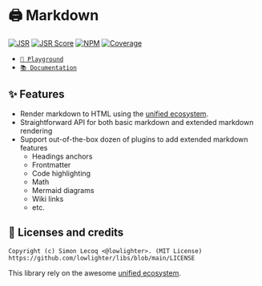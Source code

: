 # 🖨️ Markdown

[![JSR](https://jsr.io/badges/@libs/markdown)](https://jsr.io/@libs/markdown) [![JSR Score](https://jsr.io/badges/@libs/markdown/score)](https://jsr.io/@libs/markdown)
[![NPM](https://img.shields.io/npm/v/@lowlighter%2Fmarkdown?logo=npm&labelColor=cb0000&color=183e4e)](https://www.npmjs.com/package/@lowlighter/markdown) [![Coverage](https://libs-coverage.lecoq.io/markdown/badge.svg)](https://libs-coverage.lecoq.io/markdown)

- [`🦕 Playground`](https://libs.lecoq.io/markdown)
- [`📚 Documentation`](https://jsr.io/@libs/markdown/doc)

## ✨ Features

- Render markdown to HTML using the [unified ecosystem](https://unifiedjs.com).
- Straightforward API for both basic markdown and extended markdown rendering
- Support out-of-the-box dozen of plugins to add extended markdown features
  - Headings anchors
  - Frontmatter
  - Code highlighting
  - Math
  - Mermaid diagrams
  - Wiki links
  - etc.

## 📜 Licenses and credits

```plaintext
Copyright (c) Simon Lecoq <@lowlighter>. (MIT License)
https://github.com/lowlighter/libs/blob/main/LICENSE
```

This library rely on the awesome [unified ecosystem](https://unifiedjs.com).
